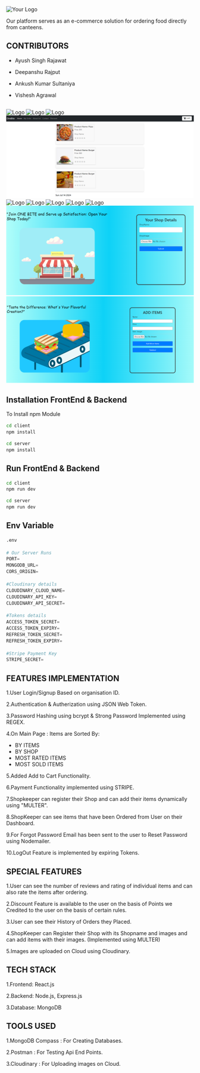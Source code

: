 
<img src="https://github.com/the-panshu/Personal_Website-HTML/blob/main/GIT%20IMAGE/logo-color.png" alt="Your Logo" height="100">

Our platform serves as an e-commerce solution for ordering food directly from canteens. 
## CONTRIBUTORS

- Ayush Singh Rajawat

- Deepanshu Rajput

 - Ankush Kumar Sultaniya

 - Vishesh Agrawal


##
![Logo](https://github.com/the-panshu/Personal_Website-HTML/blob/main/GIT%20IMAGE/landing.png)
![Logo](https://github.com/the-panshu/Personal_Website-HTML/blob/main/GIT%20IMAGE/login.png)
![Logo](https://github.com/the-panshu/Personal_Website-HTML/blob/main/GIT%20IMAGE/main.png)
![Logo](https://github.com/the-panshu/Hospital/blob/main/GIT_UPLOAD/myorder.png)
![Logo](https://github.com/the-panshu/Personal_Website-HTML/blob/main/GIT%20IMAGE/items.png)
![Logo](https://github.com/the-panshu/Personal_Website-HTML/blob/main/GIT%20IMAGE/cart.png)
![Logo](https://github.com/the-panshu/Personal_Website-HTML/blob/main/GIT%20IMAGE/discount.png)
![Logo](https://github.com/the-panshu/Personal_Website-HTML/blob/main/GIT%20IMAGE/byShop.png)
![Logo](https://github.com/the-panshu/Personal_Website-HTML/blob/main/GIT%20IMAGE/stripe.png)
![Logo](https://github.com/the-panshu/Hospital/blob/main/GIT_UPLOAD/item.png)
![Logo](https://github.com/the-panshu/Hospital/blob/main/GIT_UPLOAD/shop.png)


## Installation FrontEnd & Backend
To Install npm Module

```bash
cd client
npm install
```

```bash
cd server
npm install
```

## Run FrontEnd & Backend



```bash
cd client
npm run dev
```

```bash
cd server
npm run dev
```

## Env Variable

```python
.env 

# Our Server Runs
PORT=
MONGODB_URL=
CORS_ORIGIN=

#Cloudinary details
CLOUDINARY_CLOUD_NAME=
CLOUDINARY_API_KEY=
CLOUDINARY_API_SECRET=

#Tokens details
ACCESS_TOKEN_SECRET=
ACCESS_TOKEN_EXPIRY=
REFRESH_TOKEN_SECRET=
REFRESH_TOKEN_EXPIRY=

#Stripe Payment Key
STRIPE_SECRET=

```
## FEATURES IMPLEMENTATION


1.User Login/Signup Based on organisation ID.

2.Authentication & Autherization using JSON Web Token.

3.Password Hashing using bcrypt & Strong Password Implemented using REGEX.

4.On Main Page : Items are Sorted By: 
  
 - BY ITEMS
- BY SHOP
- MOST RATED ITEMS
- MOST SOLD ITEMS

5.Added Add to Cart Functionality.


6.Payment Functionality implemented using STRIPE.

7.Shopkeeper can register their Shop and can add their items dynamically using "MULTER".

8.ShopKeeper can see items that have been Ordered from User on their Dashboard.

9.For Forgot Password Email has been sent to the user to Reset Password using Nodemailer.

10.LogOut Feature is implemented by expiring Tokens.

## SPECIAL FEATURES

1.User can see the number of reviews and rating of individual items and can also rate the items after ordering.

2.Discount Feature is available to the user on the basis of Points we Credited to the user on the basis of certain rules.

3.User can see their History of Orders they Placed.

4.ShopKeeper can Register their Shop with its Shopname and images and can add items with their images. (Implemented using MULTER)

5.Images are uploaded on Cloud using Cloudinary.

## TECH STACK 

1.Frontend:  React.js

2.Backend: Node.js, Express.js

3.Database: MongoDB

## TOOLS USED

1.MongoDB Compass : For Creating Databases.

2.Postman : For Testing Api End Points.

3.Cloudinary : For Uploading images on Cloud.


